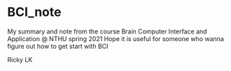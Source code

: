 # BCI_note
My summary and note from the course Brain Computer Interface and Application @ NTHU spring 2021
Hope it is useful for someone who wanna figure out how to get start with BCI 

Ricky LK
